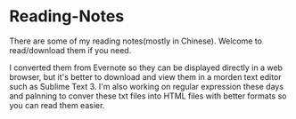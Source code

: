 # Reading-Notes
There are some of my reading notes(mostly in Chinese). Welcome to read/download them if you need.

I converted them from Evernote so they can be displayed directly in a web browser, but it's better to download and view them in a morden text editor such as Sublime Text 3. I'm also working on regular expression these days and palnning to conver these txt files into HTML files with better formats so you can read them easier.
